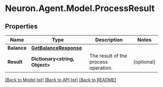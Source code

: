 # Neuron.Agent.Model.ProcessResult

## Properties

Name | Type | Description | Notes
------------ | ------------- | ------------- | -------------
**Balance** | [**GetBalanceResponse**](GetBalanceResponse.md) |  | 
**Result** | **Dictionary&lt;string, Object&gt;** | The result of the process operation. | [optional] 

[[Back to Model list]](../README.md#documentation-for-models) [[Back to API list]](../README.md#documentation-for-api-endpoints) [[Back to README]](../README.md)


